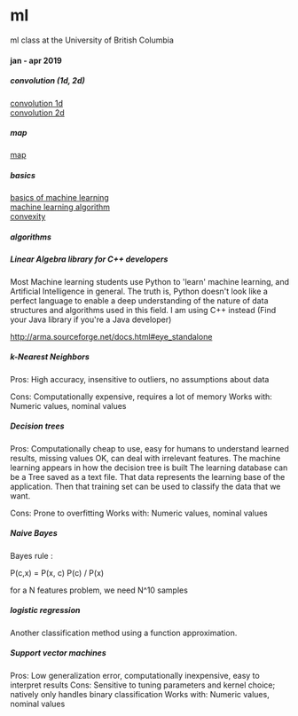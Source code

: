 # ml
ml class at the University of British Columbia 

#### jan - apr 2019

##### convolution (1d, 2d)
[convolution 1d](http://www.songho.ca/dsp/convolution/convolution.html#cpp_conv1d)\
[convolution 2d](http://www.songho.ca/dsp/convolution/convolution2d_example.html )

##### map
[map](https://www.probabilitycourse.com/chapter9/9_1_2_MAP_estimation.php)

##### basics
[basics of machine learning](https://leetcode.com/explore/learn/card/machine-learning-101/287/what_is_ml/1617/)\
[machine learning algorithm](https://www.analyticsvidhya.com/blog/2017/09/common-machine-learning-algorithms/)\
[convexity](http://www.ee.bgu.ac.il/~haimp/it/lectures/append2_convex/ConvexFunctions.pdf)

##### algorithms

##### Linear Algebra library for C++ developers

Most Machine learning students use Python to 'learn' machine learning, and Artificial Intelligence in
general. The truth is, Python doesn't look like a perfect language to enable a deep understanding of the nature of
data structures and algorithms used in this field. I am using C++ instead (Find your Java library if you're a Java developer)

http://arma.sourceforge.net/docs.html#eye_standalone


##### k-Nearest Neighbors

Pros: High accuracy, insensitive to outliers, no assumptions about data

Cons: Computationally expensive, requires a lot of memory
Works with: Numeric values, nominal values

##### Decision trees

Pros: Computationally cheap to use, easy for humans to understand learned results,
missing values OK, can deal with irrelevant features. 
The machine learning appears in how the decision tree is built
The learning database can be a Tree saved as a text file. That data represents the learning base of
the application. Then that training set can be used to classify the data that we want.

Cons: Prone to overfitting
Works with: Numeric values, nominal values

##### Naive Bayes

Bayes rule :

P(c,x) = P(x, c) P(c) / P(x)

for a N features problem, we need N^10 samples

##### logistic regression

Another classification method using a function approximation.

##### Support vector machines

Pros: Low generalization error, computationally inexpensive, easy to interpret results
Cons: Sensitive to tuning parameters and kernel choice; natively only handles binary classification
Works with: Numeric values, nominal values
